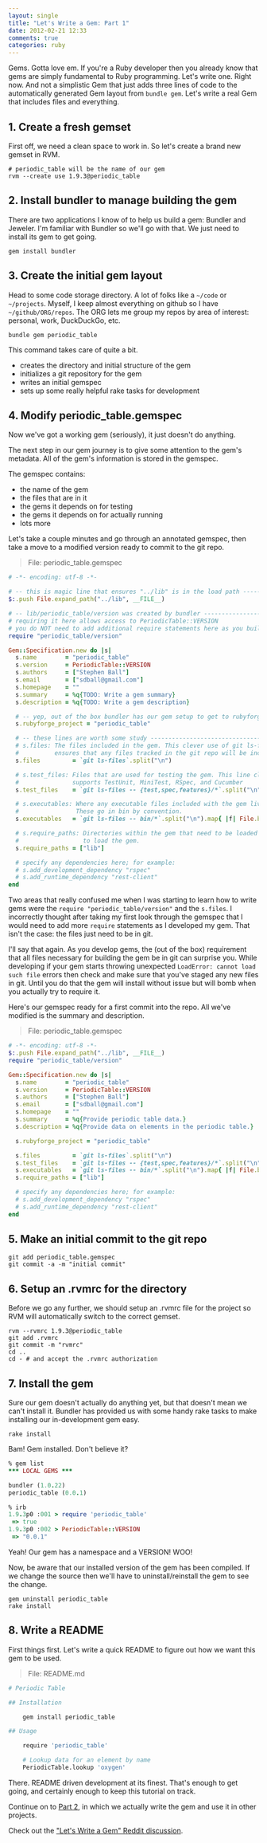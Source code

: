 ```yaml
---
layout: single
title: "Let's Write a Gem: Part 1"
date: 2012-02-21 12:33
comments: true
categories: ruby
---
```


Gems. Gotta love em. If you're a Ruby developer then you already know that gems
are simply fundamental to Ruby programming. Let's write one. Right now. And not
a simplistic Gem that just adds three lines of code to the automatically
generated Gem layout from `bundle gem`. Let's write a real Gem that includes
files and everything.

<!-- more -->

## 1. Create a fresh gemset

First off, we need a clean space to work in. So let's create a brand new gemset
in RVM.

```
# periodic_table will be the name of our gem
rvm --create use 1.9.3@periodic_table
```

## 2. Install bundler to manage building the gem

There are two applications I know of to help us build a gem: Bundler and
Jeweler. I'm familiar with Bundler so we'll go with that. We just need to
install its gem to get going.

```
gem install bundler
```

## 3. Create the initial gem layout

Head to some code storage directory. A lot of folks like a `~/code` or
`~/projects`. Myself, I keep almost everything on github so I have
`~/github/ORG/repos`. The ORG lets me group my repos by area of interest:
personal, work, DuckDuckGo, etc.

```
bundle gem periodic_table
```

This command takes care of quite a bit.

- creates the directory and initial structure of the gem
- initializes a git repository for the gem
- writes an initial gemspec
- sets up some really helpful rake tasks for development

## 4. Modify periodic_table.gemspec

Now we've got a working gem (seriously), it just doesn't do anything.

The next step in our gem journey is to give some attention to the gem's
metadata. All of the gem's information is stored in the gemspec.

The gemspec contains:

- the name of the gem
- the files that are in it
- the gems it depends on for testing
- the gems it depends on for actually running
- lots more

Let's take a couple minutes and go through an annotated gemspec, then take a
move to a modified version ready to commit to the git repo.

> File: periodic_table.gemspec

```ruby
# -*- encoding: utf-8 -*-

# -- this is magic line that ensures "../lib" is in the load path -------------
$:.push File.expand_path("../lib", __FILE__)

# -- lib/periodic_table/version was created by bundler ------------------------
# requiring it here allows access to PeriodicTable::VERSION
# you do NOT need to add additional require statements here as you build the gem
require "periodic_table/version"

Gem::Specification.new do |s|
  s.name        = "periodic_table"
  s.version     = PeriodicTable::VERSION
  s.authors     = ["Stephen Ball"]
  s.email       = ["sdball@gmail.com"]
  s.homepage    = ""
  s.summary     = %q{TODO: Write a gem summary}
  s.description = %q{TODO: Write a gem description}

  # -- yep, out of the box bundler has our gem setup to get to rubyforge ------
  s.rubyforge_project = "periodic_table"

  # -- these lines are worth some study ---------------------------------------
  # s.files: The files included in the gem. This clever use of git ls-files
  #          ensures that any files tracked in the git repo will be included.
  s.files         = `git ls-files`.split("\n")

  # s.test_files: Files that are used for testing the gem. This line cleverly
  #               supports TestUnit, MiniTest, RSpec, and Cucumber
  s.test_files    = `git ls-files -- {test,spec,features}/*`.split("\n")

  # s.executables: Where any executable files included with the gem live.
  #                These go in bin by convention.
  s.executables   = `git ls-files -- bin/*`.split("\n").map{ |f| File.basename(f) }

  # s.require_paths: Directories within the gem that need to be loaded in order
  #                  to load the gem.
  s.require_paths = ["lib"]

  # specify any dependencies here; for example:
  # s.add_development_dependency "rspec"
  # s.add_runtime_dependency "rest-client"
end
```

Two areas that really confused me when I was starting to learn how to write gems
were the `require "periodic_table/version"` and the `s.files`. I incorrectly
thought after taking my first look through the gemspec that I would need to add
more `require` statements as I developed my gem. That isn't the case: the files
just need to be in git.

I'll say that again. As you develop gems, the (out of the box) requirement that
all files necessary for building the gem be in git can surprise you. While
developing if your gem starts throwing unexpected `LoadError: cannot load such
file` errors then check and make sure that you've staged any new files in git.
Until you do that the gem will install without issue but will bomb when you
actually try to require it.

Here's our gemspec ready for a first commit into the repo. All we've modified is
the summary and description.

> File: periodic_table.gemspec

```ruby
# -*- encoding: utf-8 -*-
$:.push File.expand_path("../lib", __FILE__)
require "periodic_table/version"

Gem::Specification.new do |s|
  s.name        = "periodic_table"
  s.version     = PeriodicTable::VERSION
  s.authors     = ["Stephen Ball"]
  s.email       = ["sdball@gmail.com"]
  s.homepage    = ""
  s.summary     = %q{Provide periodic table data.}
  s.description = %q{Provide data on elements in the periodic table.}

  s.rubyforge_project = "periodic_table"

  s.files         = `git ls-files`.split("\n")
  s.test_files    = `git ls-files -- {test,spec,features}/*`.split("\n")
  s.executables   = `git ls-files -- bin/*`.split("\n").map{ |f| File.basename(f) }
  s.require_paths = ["lib"]

  # specify any dependencies here; for example:
  # s.add_development_dependency "rspec"
  # s.add_runtime_dependency "rest-client"
end
```

## 5. Make an initial commit to the git repo

```
git add periodic_table.gemspec
git commit -a -m "initial commit"
```

## 6. Setup an .rvmrc for the directory

Before we go any further, we should setup an .rvmrc file for the project so RVM
will automatically switch to the correct gemset.

```
rvm --rvmrc 1.9.3@periodic_table
git add .rvmrc
git commit -m "rvmrc"
cd ..
cd - # and accept the .rvmrc authorization
```

## 7. Install the gem

Sure our gem doesn't actually do anything yet, but that doesn't mean we can't
install it. Bundler has provided us with some handy rake tasks to make
installing our in-development gem easy.

```
rake install
```

Bam! Gem installed. Don't believe it?

```ruby
% gem list
*** LOCAL GEMS ***

bundler (1.0.22)
periodic_table (0.0.1)

% irb
1.9.3p0 :001 > require 'periodic_table'
 => true
1.9.3p0 :002 > PeriodicTable::VERSION
 => "0.0.1"
```

Yeah! Our gem has a namespace and a VERSION! WOO!

Now, be aware that our installed version of the gem has been compiled. If we
change the source then we'll have to uninstall/reinstall the gem to see the
change.

```
gem uninstall periodic_table
rake install
```

## 8. Write a README

First things first. Let's write a quick README to figure out how we want this
gem to be used.

> File: README.md

``` bash
# Periodic Table

## Installation

    gem install periodic_table

## Usage

    require 'periodic_table'

    # Lookup data for an element by name
    PeriodicTable.lookup 'oxygen'
```

There. README driven development at its finest. That's enough to get going, and
certainly enough to keep this tutorial on track.

Continue on to
[Part 2](http://rakeroutes.com/blog/lets-write-a-gem-part-two/),
in which we actually write the gem and use it in other projects.

Check out the ["Let's Write a Gem" Reddit discussion](http://www.reddit.com/r/ruby/comments/q2t4m/rruby_writing_gems_is_easy_and_fun_do_it/).
